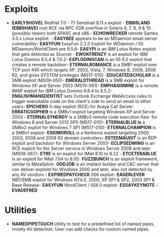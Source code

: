 # Exploits
- **EARLYSHOVEL** RedHat 7.0 - 7.1 Sendmail 8.11.x exploit - **EBBISLAND (EBBSHAVE)** root RCE via RPC XDR overflow in Solaris 6, 7, 8, 9 & 10 (possibly newer) both SPARC and x86.- **ECHOWRECKER** remote Samba 3.0.x Linux exploit. - **EASYBEE** appears to be an MDaemon email server vulnerability- **EASYFUN** EasyFun 2.2.0 Exploit for WDaemon / IIS MDaemon/WorldClient pre 9.5.6- **EASYPI** is an IBM Lotus Notes exploit  that gets detected as Stuxnet - **EWOKFRENZY** is an exploit for IBM Lotus Domino 6.5.4 & 7.0.2- **EXPLODINGCAN** is an IIS 6.0 exploit that creates a remote backdoor- **ETERNALROMANCE** is a SMB1 exploit over TCP port 445 which targets XP, 2003, Vista, 7, Windows 8, 2008, 2008 R2, and gives SYSTEM privileges (MS17-010)- **EDUCATEDSCHOLAR** is a SMB exploit (MS09-050)- **EMERALDTHREAD** is a SMB exploit for Windows XP and Server 2003 (MS10-061)- **EMPHASISMINE** is a remote IMAP exploit for IBM Lotus Domino 6.6.4 to 8.5.2- **ENGLISHMANSDENTIST** sets Outlook Exchange WebAccess rules to trigger executable code on the client's side to send an email to other users- **EPICHERO** 0-day exploit (RCE) for Avaya Call Server- **ERRATICGOPHER** is a SMBv1 exploit targeting Windows XP and Server 2003 - **ETERNALSYNERGY** is a SMBv3 remote code execution flaw  for Windows 8 and Server 2012 SP0 (MS17-010)- **ETERNALBLUE is** a SMBv2 exploit for Windows 7 SP1 (MS17-010)- **ETERNALCHAMPION** is a SMBv1 exploit- **ESKIMOROLL** is a Kerberos exploit targeting 2000, 2003, 2008 and 2008 R2 domain controllers- **ESTEEMAUDIT** is an RDP exploit and backdoor for Windows Server 2003- **ECLIPSEDWING** is an RCE exploit for the Server service in Windows Server 2008 and later (MS08-067)- **ETRE** is an exploit for IMail 8.10 to 8.22 - **ETCETERABLUE** is an exploit for IMail 7.04 to 8.05- **FUZZBUNCH** is an exploit framework, similar to MetaSploit- **ODDJOB** is an implant builder and C&C server that can deliver exploits for Windows 2000 and later, also not detected by any AV vendors - **EXPIREDPAYCHECK** IIS6 exploit- **EAGERLEVER** NBT/SMB exploit for Windows NT4.0, 2000, XP SP1 & SP2, 2003 SP1 & Base Release- **EASYFUN** WordClient / IIS6.0 exploit- **ESSAYKEYNOTE** - **EVADEFRED**
# Utilities
- **NAMEDPIPETOUCH** Utility to test for a predefined list of named pipes, mostly AV detection. User can add checks for custom named pipes.
